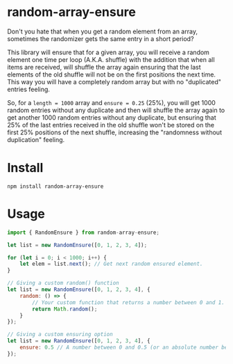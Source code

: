 # random-array-ensure
Don't you hate that when you get a random element from an array, sometimes the randomizer gets the same entry in a short period?

This library will ensure that for a given array, you will receive a random element one time per loop (A.K.A. shuffle) with the addition that when all items are received, will shuffle the array again ensuring that the last elements of the old shuffle will not be on the first positions the next time. This way you will have a completely random array but with no "duplicated" entries feeling.

So, for a `length = 1000` array and `ensure = 0.25` (25%), you will get 1000 random entries without any duplicate and then will shuffle the array again to get another 1000 random entries without any duplicate, but ensuring that 25% of the last entries received in the old shuffle won't be stored on the first 25% positions of the next shuffle, increasing the "randomness without duplication" feeling.

# Install
```
npm install random-array-ensure
```

# Usage
```JavaScript
import { RandomEnsure } from random-array-ensure;

let list = new RandomEnsure([0, 1, 2, 3, 4]);

for (let i = 0; i < 1000; i++) {
    let elem = list.next(); // Get next random ensured element.
}

// Giving a custom random() function
let list = new RandomEnsure([0, 1, 2, 3, 4], {
    random: () => {
        // Your custom function that returns a number between 0 and 1. 0 inclusive and 1 exclusive. Default is Math.random().
        return Math.random();
    }
});

// Giving a custom ensuring option
let list = new RandomEnsure([0, 1, 2, 3, 4], {
    ensure: 0.5 // A number between 0 and 0.5 (or an absolute number between 1 and half of the array length). Default is 0.25.
});

```